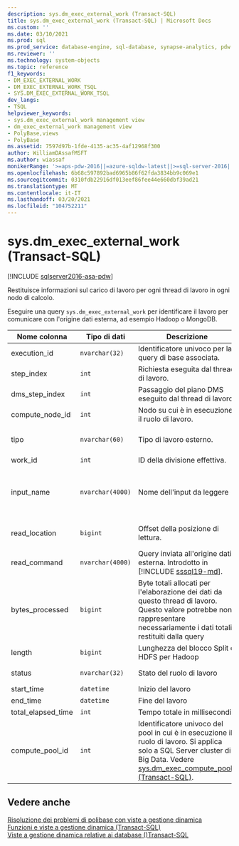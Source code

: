 ```yaml
---
description: sys.dm_exec_external_work (Transact-SQL)
title: sys.dm_exec_external_work (Transact-SQL) | Microsoft Docs
ms.custom: ''
ms.date: 03/10/2021
ms.prod: sql
ms.prod_service: database-engine, sql-database, synapse-analytics, pdw
ms.reviewer: ''
ms.technology: system-objects
ms.topic: reference
f1_keywords:
- DM_EXEC_EXTERNAL_WORK
- DM_EXEC_EXTERNAL_WORK_TSQL
- SYS.DM_EXEC_EXTERNAL_WORK_TSQL
dev_langs:
- TSQL
helpviewer_keywords:
- sys.dm_exec_external_work management view
- dm_exec_external_work management view
- PolyBase,views
- PolyBase
ms.assetid: 7597d97b-1fde-4135-ac35-4af12968f300
author: WilliamDAssafMSFT
ms.author: wiassaf
monikerRange: '>=aps-pdw-2016||=azure-sqldw-latest||>=sql-server-2016||>=sql-server-linux-2017||=azuresqldb-mi-current'
ms.openlocfilehash: 6b68c597892bad6965b86f62fda3834bb9c069e1
ms.sourcegitcommit: 0310fdb22916df013eef86fee44e660dbf39ad21
ms.translationtype: MT
ms.contentlocale: it-IT
ms.lasthandoff: 03/20/2021
ms.locfileid: "104752211"
---
```

# <a name="sysdm_exec_external_work-transact-sql"></a>sys.dm_exec_external_work (Transact-SQL)
[!INCLUDE [sqlserver2016-asa-pdw](../../includes/applies-to-version/sqlserver2016-asa-pdw.md)]

Restituisce informazioni sul carico di lavoro per ogni thread di lavoro in ogni nodo di calcolo.  
  
Eseguire una query `sys.dm_exec_external_work` per identificare il lavoro per comunicare con l'origine dati esterna, ad esempio Hadoop o MongoDB.  
  
|Nome colonna|Tipo di dati|Descrizione|Range|  
|-----------------|---------------|-----------------|-----------|  
|execution_id|`nvarchar(32)`|Identificatore univoco per la query di base associata.|Vedere *request_id* in [sys.dm_exec_requests &#40;Transact-SQL&#41;](../../relational-databases/system-dynamic-management-views/sys-dm-exec-requests-transact-sql.md).|  
|step_index|`int`|Richiesta eseguita dal thread di lavoro.|Vedere *step_index* in  [sys.dm_exec_requests &#40;Transact-SQL&#41;](../../relational-databases/system-dynamic-management-views/sys-dm-exec-requests-transact-sql.md).|  
|dms_step_index|`int`|Passaggio del piano DMS eseguito dal thread di lavoro.|Vedere [sys.dm_exec_dms_workers &#40;&#41;Transact-SQL ](../../relational-databases/system-dynamic-management-views/sys-dm-exec-dms-workers-transact-sql.md).|  
|compute_node_id|`int`|Nodo su cui è in esecuzione il ruolo di lavoro.|Vedere [sys.dm_exec_compute_nodes &#40;&#41;Transact-SQL ](../../relational-databases/system-dynamic-management-views/sys-dm-exec-compute-nodes-transact-sql.md).|  
|tipo|`nvarchar(60)`|Tipo di lavoro esterno.|' File Split ' (per Hadoop e archiviazione di Azure)<br/><br/>' ODBC Data Split ' (per altre origini dati esterne) |  
|work_id|`int`|ID della divisione effettiva.|Maggiore o uguale a 0.|  
|input_name|`nvarchar(4000)`|Nome dell'input da leggere|Nome file (con percorso) quando si usa Hadoop o archiviazione di Azure. Per altre origini dati esterne, è la concatenazione del percorso dell'origine dati esterna e della posizione della tabella esterna: `scheme://DataSourceHostname[:port]/[DatabaseName.][SchemaName.]TableName`|  
|read_location|`bigint`|Offset della posizione di lettura.| `0` al numero di byte nel file meno 1.<br/><br/>`NULL` per archiviazione non Hadoop o non di Azure. |  
|read_command|`nvarchar(4000)`|Query inviata all'origine dati esterna. Introdotto in [!INCLUDE [sssql19-md](../../includes/sssql19-md.md)].|Testo che rappresenta la query. Per Hadoop e archiviazione di Azure restituisce `NULL` .|
|bytes_processed|`bigint`|Byte totali allocati per l'elaborazione dei dati da questo thread di lavoro. Questo valore potrebbe non rappresentare necessariamente i dati totali restituiti dalla query |Maggiore o uguale a 0.|  
|length|`bigint`|Lunghezza del blocco Split o HDFS per Hadoop|Definibile dall'utente. Il valore predefinito è 64M|  
|status|`nvarchar(32)`|Stato del ruolo di lavoro|In sospeso, elaborazione, completato, non riuscito, interrotto|  
|start_time|`datetime`|Inizio del lavoro||  
|end_time|`datetime`|Fine del lavoro||  
|total_elapsed_time|`int`|Tempo totale in millisecondi||
|compute_pool_id|`int`|Identificatore univoco del pool in cui è in esecuzione il ruolo di lavoro. Si applica solo a SQL Server cluster di Big Data. Vedere [sys.dm_exec_compute_pools (Transact-SQL)](sys-dm-exec-compute-pools.md).|Restituisce `0` per [!INCLUDE [ssnoversion-md](../../includes/ssnoversion-md.md)] in Windows e Linux.|

## <a name="see-also"></a>Vedere anche  
 [Risoluzione dei problemi di polibase con viste a gestione dinamica](/previous-versions/sql/sql-server-2016/mt146389(v=sql.130))   
 [Funzioni e viste a gestione dinamica &#40;Transact-SQL&#41;](~/relational-databases/system-dynamic-management-views/system-dynamic-management-views.md)   
 [Viste a gestione dinamica relative ai database &#40;&#41;Transact-SQL ](../../relational-databases/system-dynamic-management-views/database-related-dynamic-management-views-transact-sql.md)  
  
